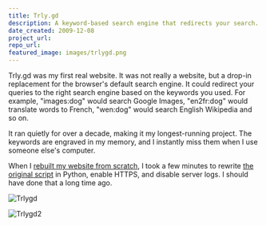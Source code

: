 ```yaml
---
title: Trly.gd
description: A keyword-based search engine that redirects your search.
date_created: 2009-12-08
project_url: 
repo_url: 
featured_image: images/trlygd.png
---
```


Trly.gd was my first real website. It was not really a website, but a drop-in replacement for the browser's default search engine. It could redirect your queries to the right search engine based on the keywords you used. For example, "images:dog" would search Google Images, "en2fr:dog" would translate words to French, "wen:dog" would search English Wikipedia and so on.

It ran quietly for over a decade, making it my longest-running project. The keywords are engraved in my memory, and I instantly miss them when I use someone else's computer.

When I [rebuilt my website from scratch](/projects/personal-website-v3), I took a few minutes to rewrite [the original script](https://gist.github.com/nicbou/1cf859172710b987d4a2883f5d951aa2) in Python, enable HTTPS, and disable server logs. I should have done that a long time ago.

![Trlygd](/images/trlygd.png)

![Trlygd2](/images/trlygd2.png)


